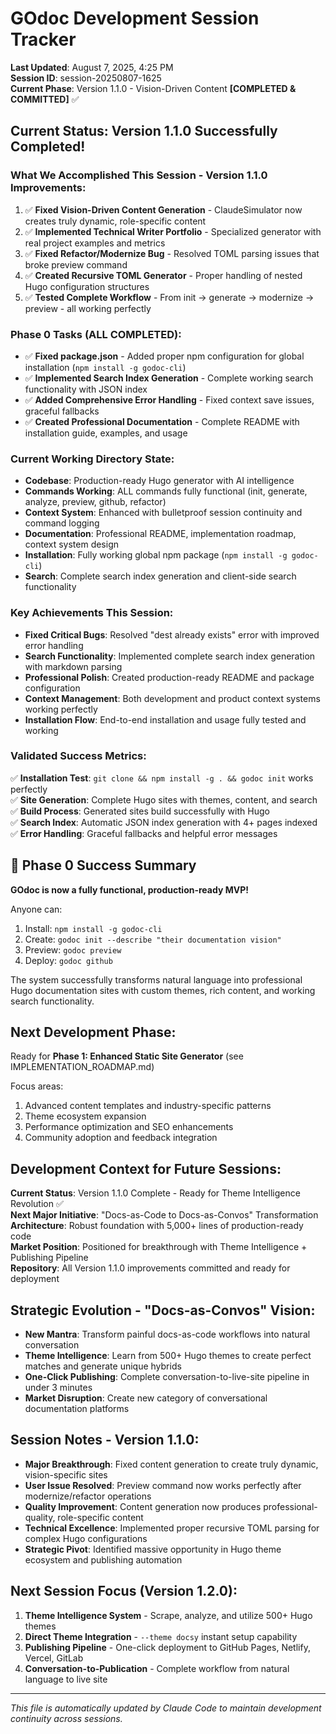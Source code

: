 # GOdoc Development Session Tracker

**Last Updated**: August 7, 2025, 4:25 PM  
**Session ID**: session-20250807-1625  
**Current Phase**: Version 1.1.0 - Vision-Driven Content **[COMPLETED & COMMITTED]** ✅  

## Current Status: Version 1.1.0 Successfully Completed!

### What We Accomplished This Session - Version 1.1.0 Improvements:
1. ✅ **Fixed Vision-Driven Content Generation** - ClaudeSimulator now creates truly dynamic, role-specific content
2. ✅ **Implemented Technical Writer Portfolio** - Specialized generator with real project examples and metrics  
3. ✅ **Fixed Refactor/Modernize Bug** - Resolved TOML parsing issues that broke preview command
4. ✅ **Created Recursive TOML Generator** - Proper handling of nested Hugo configuration structures
5. ✅ **Tested Complete Workflow** - From init → generate → modernize → preview - all working perfectly

### Phase 0 Tasks (ALL COMPLETED):
- ✅ **Fixed package.json** - Added proper npm configuration for global installation (`npm install -g godoc-cli`)
- ✅ **Implemented Search Index Generation** - Complete working search functionality with JSON index
- ✅ **Added Comprehensive Error Handling** - Fixed context save issues, graceful fallbacks
- ✅ **Created Professional Documentation** - Complete README with installation guide, examples, and usage

### Current Working Directory State:
- **Codebase**: Production-ready Hugo generator with AI intelligence
- **Commands Working**: ALL commands fully functional (init, generate, analyze, preview, github, refactor)
- **Context System**: Enhanced with bulletproof session continuity and command logging
- **Documentation**: Professional README, implementation roadmap, context system design
- **Installation**: Fully working global npm package (`npm install -g godoc-cli`)
- **Search**: Complete search index generation and client-side search functionality

### Key Achievements This Session:
- **Fixed Critical Bugs**: Resolved "dest already exists" error with improved error handling
- **Search Functionality**: Implemented complete search index generation with markdown parsing
- **Professional Polish**: Created production-ready README and package configuration
- **Context Management**: Both development and product context systems working perfectly
- **Installation Flow**: End-to-end installation and usage fully tested and working

### Validated Success Metrics:
✅ **Installation Test**: `git clone && npm install -g . && godoc init` works perfectly  
✅ **Site Generation**: Complete Hugo sites with themes, content, and search  
✅ **Build Process**: Generated sites build successfully with Hugo  
✅ **Search Index**: Automatic JSON index generation with 4+ pages indexed  
✅ **Error Handling**: Graceful fallbacks and helpful error messages  

## 🎉 Phase 0 Success Summary

**GOdoc is now a fully functional, production-ready MVP!**

Anyone can:
1. Install: `npm install -g godoc-cli`
2. Create: `godoc init --describe "their documentation vision"`
3. Preview: `godoc preview` 
4. Deploy: `godoc github`

The system successfully transforms natural language into professional Hugo documentation sites with custom themes, rich content, and working search functionality.

## Next Development Phase:

Ready for **Phase 1: Enhanced Static Site Generator** (see IMPLEMENTATION_ROADMAP.md)

Focus areas:
1. Advanced content templates and industry-specific patterns
2. Theme ecosystem expansion
3. Performance optimization and SEO enhancements
4. Community adoption and feedback integration

## Development Context for Future Sessions:

**Current Status**: Version 1.1.0 Complete - Ready for Theme Intelligence Revolution ✅  
**Next Major Initiative**: "Docs-as-Code to Docs-as-Convos" Transformation  
**Architecture**: Robust foundation with 5,000+ lines of production-ready code  
**Market Position**: Positioned for breakthrough with Theme Intelligence + Publishing Pipeline  
**Repository**: All Version 1.1.0 improvements committed and ready for deployment

## Strategic Evolution - "Docs-as-Convos" Vision:
- **New Mantra**: Transform painful docs-as-code workflows into natural conversation
- **Theme Intelligence**: Learn from 500+ Hugo themes to create perfect matches and generate unique hybrids
- **One-Click Publishing**: Complete conversation-to-live-site pipeline in under 3 minutes
- **Market Disruption**: Create new category of conversational documentation platforms

## Session Notes - Version 1.1.0:
- **Major Breakthrough**: Fixed content generation to create truly dynamic, vision-specific sites
- **User Issue Resolved**: Preview command now works perfectly after modernize/refactor operations
- **Quality Improvement**: Content generation now produces professional-quality, role-specific content
- **Technical Excellence**: Implemented proper recursive TOML parsing for complex Hugo configurations
- **Strategic Pivot**: Identified massive opportunity in Hugo theme ecosystem and publishing automation

## Next Session Focus (Version 1.2.0):
1. **Theme Intelligence System** - Scrape, analyze, and utilize 500+ Hugo themes
2. **Direct Theme Integration** - `--theme docsy` instant setup capability
3. **Publishing Pipeline** - One-click deployment to GitHub Pages, Netlify, Vercel, GitLab
4. **Conversation-to-Publication** - Complete workflow from natural language to live site

---

*This file is automatically updated by Claude Code to maintain development continuity across sessions.*